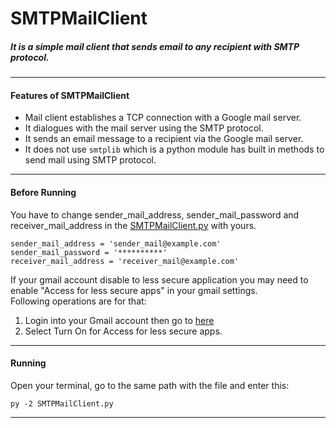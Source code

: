 # SMTPMailClient
##### It is a simple mail client that sends email to any recipient with SMTP protocol.
***
#### Features of SMTPMailClient
* Mail client establishes a TCP connection with a Google mail server.
* It dialogues with the mail server using the SMTP protocol.
* It sends an email message to a recipient via the Google mail server.
* It does not use `smtplib` which is a python module has built in methods to send mail using SMTP protocol.
***
#### Before Running
You have to change sender_mail_address, sender_mail_password and receiver_mail_address in the [SMTPMailClient.py](https://github.com/alihaydarkurban/Socket-Programming/blob/main/SMTPMailClient/SMTPMailClient.py) with yours.
```
sender_mail_address = 'sender_mail@example.com'
sender_mail_password = '**********'
receiver_mail_address = 'receiver_mail@example.com'
```
If your gmail account disable to less secure application you may need to enable "Access for less secure apps" in your gmail settings.<br/>
Following operations are for that:<br/>
1) Login into your Gmail account then go to [here](https://www.google.com/settings/security/lesssecureapps)
2) Select Turn On for Access for less secure apps.
***
#### Running
Open your terminal, go to the same path with the file and enter this:
```
py -2 SMTPMailClient.py
```
***
